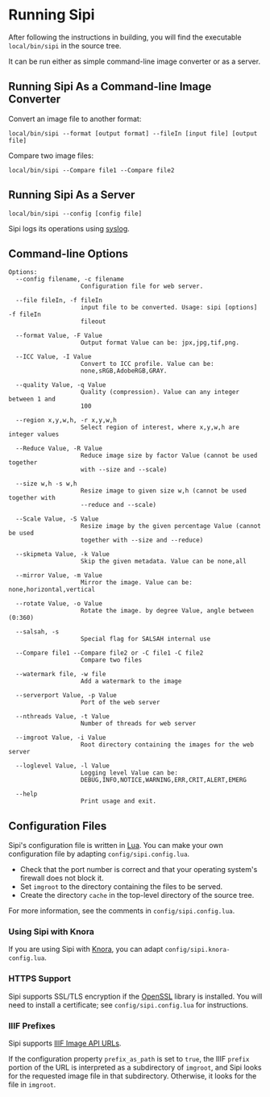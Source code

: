 Running Sipi
============

After following the instructions in building, you will find the
executable `local/bin/sipi` in the source tree.

It can be run either as simple command-line image converter or as a
server.

Running Sipi As a Command-line Image Converter
----------------------------------------------

Convert an image file to another format:

    local/bin/sipi --format [output format] --fileIn [input file] [output file]

Compare two image files:

    local/bin/sipi --Compare file1 --Compare file2 

Running Sipi As a Server
------------------------

    local/bin/sipi --config [config file]

Sipi logs its operations using
[syslog](http://man7.org/linux/man-pages/man3/syslog.3.html).

Command-line Options
--------------------

    Options:
      --config filename, -c filename
                        Configuration file for web server.

      --file fileIn, -f fileIn
                        input file to be converted. Usage: sipi [options] -f fileIn
                        fileout

      --format Value, -F Value
                        Output format Value can be: jpx,jpg,tif,png.

      --ICC Value, -I Value
                        Convert to ICC profile. Value can be:
                        none,sRGB,AdobeRGB,GRAY.

      --quality Value, -q Value
                        Quality (compression). Value can any integer between 1 and
                        100

      --region x,y,w,h, -r x,y,w,h
                        Select region of interest, where x,y,w,h are integer values

      --Reduce Value, -R Value
                        Reduce image size by factor Value (cannot be used together
                        with --size and --scale)

      --size w,h -s w,h
                        Resize image to given size w,h (cannot be used together with
                        --reduce and --scale)

      --Scale Value, -S Value
                        Resize image by the given percentage Value (cannot be used
                        together with --size and --reduce)

      --skipmeta Value, -k Value
                        Skip the given metadata. Value can be none,all

      --mirror Value, -m Value
                        Mirror the image. Value can be: none,horizontal,vertical

      --rotate Value, -o Value
                        Rotate the image. by degree Value, angle between (0:360)

      --salsah, -s
                        Special flag for SALSAH internal use

      --Compare file1 --Compare file2 or -C file1 -C file2
                        Compare two files

      --watermark file, -w file
                        Add a watermark to the image

      --serverport Value, -p Value
                        Port of the web server

      --nthreads Value, -t Value
                        Number of threads for web server

      --imgroot Value, -i Value
                        Root directory containing the images for the web server

      --loglevel Value, -l Value
                        Logging level Value can be:
                        DEBUG,INFO,NOTICE,WARNING,ERR,CRIT,ALERT,EMERG

      --help
                        Print usage and exit.

Configuration Files
-------------------

Sipi's configuration file is written in [Lua](https://www.lua.org/). You
can make your own configuration file by adapting
`config/sipi.config.lua`.

-   Check that the port number is correct and that your operating
    system's firewall does not block it.
-   Set `imgroot` to the directory containing the files to be served.
-   Create the directory `cache` in the top-level directory of the
    source tree.

For more information, see the comments in `config/sipi.config.lua`.

### Using Sipi with Knora

If you are using Sipi with [Knora](http://www.knora.org/), you can adapt
`config/sipi.knora-config.lua`.

### HTTPS Support

Sipi supports SSL/TLS encryption if the
[OpenSSL](https://www.openssl.org/) library is installed. You will need
to install a certificate; see `config/sipi.config.lua` for instructions.

### IIIF Prefixes

Sipi supports [IIIF Image API
URLs](https://iiif.io/api/image/3.0/#21-image-request-uri-syntax).

If the configuration property `prefix_as_path` is set to `true`, the
IIIF `prefix` portion of the URL is interpreted as a subdirectory of
`imgroot`, and Sipi looks for the requested image file in that
subdirectory. Otherwise, it looks for the file in `imgroot`.
